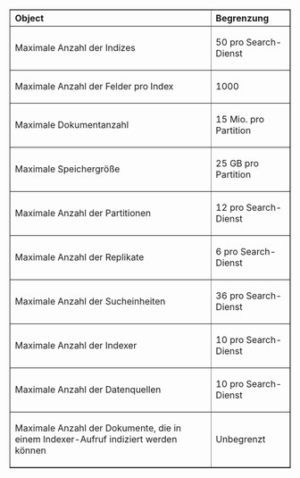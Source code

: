 <table cellspacing="0" border="1">
<tr>
  <th align="left" valign="middle">Object</th>
  <th align="left" valign="middle">Begrenzung</th>
</tr>
<tr>
  <td><p>Maximale Anzahl der Indizes</p></td>
  <td><p>50 pro Search-Dienst</p></td>
</tr>
<tr>
  <td><p>Maximale Anzahl der Felder pro Index</p></td>
  <td><p>1000</p></td>
</tr>
<tr>
  <td><p>Maximale Dokumentanzahl</p></td>
  <td><p>15 Mio. pro Partition</p></td>
</tr>
<tr>
  <td><p>Maximale Speichergröße</p></td>
  <td><p>25 GB pro Partition</p></td>
<tr>
  <td><p>Maximale Anzahl der Partitionen</p></td>
  <td><p>12 pro Search-Dienst</p></td>
</tr>
<tr>
  <td><p>Maximale Anzahl der Replikate</p></td>
  <td><p>6 pro Search-Dienst</p></td>
</tr>
<tr>
  <td><p>Maximale Anzahl der Sucheinheiten</p></td>
  <td><p>36 pro Search-Dienst</p></td>
</tr>
<tr>
  <td><p>Maximale Anzahl der Indexer</p></td>
  <td><p>10 pro Search-Dienst</p></td>
</tr>
<tr>
  <td><p>Maximale Anzahl der Datenquellen</p></td>
  <td><p>10 pro Search-Dienst</p></td>
</tr>
<tr>
  <td><p>Maximale Anzahl der Dokumente, die in einem Indexer-Aufruf indiziert werden können</p></td>
  <td><p>Unbegrenzt</p></td>
</tr>
</table>

<!---HONumber=July15_HO5-->